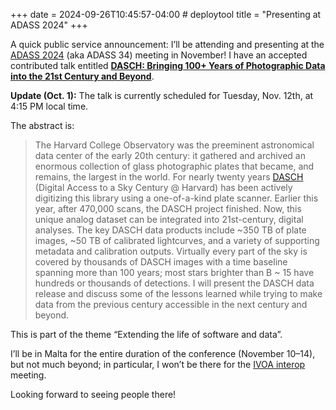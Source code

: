 +++
date = 2024-09-26T10:45:57-04:00 # deploytool
title = "Presenting at ADASS 2024"
+++

A quick public service announcement: I’ll be attending and presenting at the
[ADASS 2024][adass2024] (aka ADASS 34) meeting in November! I have an accepted
contributed talk entitled [**DASCH: Bringing 100+ Years of Photographic Data into
the 21st Century and Beyond**][talk].

[adass2024]: https://www.um.edu.mt/events/adass2024/
[talk]: https://pretalx.com/adass2024/talk/7R7DGG/

<!-- more -->

**Update (Oct. 1):** The talk is currently scheduled for Tuesday, Nov. 12th, at
4:15 PM local time.

The abstract is:

> The Harvard College Observatory was the preeminent astronomical data center of
> the early 20th century: it gathered and archived an enormous collection of glass
> photographic plates that became, and remains, the largest in the world. For
> nearly twenty years [DASCH] (Digital Access to a Sky Century @ Harvard) has been
> actively digitizing this library using a one-of-a-kind plate scanner. Earlier
> this year, after 470,000 scans, the DASCH project finished. Now, this unique
> analog dataset can be integrated into 21st-century, digital analyses. The key
> DASCH data products include ~350 TB of plate images, ~50 TB of calibrated
> lightcurves, and a variety of supporting metadata and calibration outputs.
> Virtually every part of the sky is covered by thousands of DASCH images with a
> time baseline spanning more than 100 years; most stars brighter than B ~ 15 have
> hundreds or thousands of detections. I will present the DASCH data release and
> discuss some of the lessons learned while trying to make data from the previous
> century accessible in the next century and beyond.

[DASCH]: https://dasch.cfa.harvard.edu/

This is part of the theme “Extending the life of software and data”.

I’ll be in Malta for the entire duration of the conference (November 10–14), but
not much beyond; in particular, I won’t be there for the [IVOA interop][ii] meeting.

[ii]: https://indico.ict.inaf.it/event/2996/

Looking forward to seeing people there!

